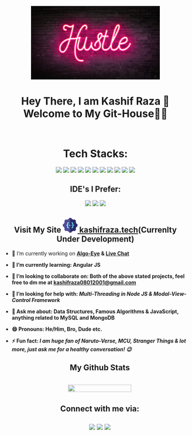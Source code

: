 <div align="center"><img src="back2.jpg" style="margin-left: 0px; margin-right: 0px;" height="200px" width="70%" ></div>
<div align="center">
<h1> Hey There, I am Kashif Raza 👦<br />
 Welcome to My Git-House👋🏻</h1>
</div><br />
<div align="center">
 <h1>Tech Stacks: </h1>
<img src='https://img.shields.io/badge/C%2B%2B-00599C?style=for-the-badge&logo=c%2B%2B&logoColor=white' />   <img src='https://img.shields.io/badge/C-00599C?style=for-the-badge&logo=c&logoColor=white' />   <img src='https://img.shields.io/badge/JavaScript-323330?style=for-the-badge&logo=javascript&logoColor=F7DF1E' />
<img src='https://img.shields.io/badge/PHP-777BB4?style=for-the-badge&logo=php&logoColor=white' />   <img src='https://img.shields.io/badge/MySQL-00000F?style=for-the-badge&logo=mysql&logoColor=white' />   <img src='https://img.shields.io/badge/MariaDB-003545?style=for-the-badge&logo=mariadb&logoColor=white' />
<img src='https://img.shields.io/badge/MongoDB-4EA94B?style=for-the-badge&logo=mongodb&logoColor=white' />   <img src='https://img.shields.io/badge/Node.js-43853D?style=for-the-badge&logo=node-dot-js&logoColor=white' /> <img src='https://img.shields.io/badge/Electron-2B2E3A?style=for-the-badge&logo=electron&logoColor=9FEAF9'> <img src='https://img.shields.io/badge/AngularJS-E23237?style=for-the-badge&logo=angularjs&logoColor=white' />
<img src='https://img.shields.io/badge/React-20232A?style=for-the-badge&logo=react&logoColor=61DAFB' /> <br />
 <h2>IDE's I Prefer: </h2><img src='https://img.shields.io/badge/Visual_Studio_Code-0078D4?style=for-the-badge&logo=visual%20studio%20code&logoColor=white' />   <img src='https://img.shields.io/badge/Atom-66595C?style=for-the-badge&logo=Atom&logoColor=white' />    <img src='https://img.shields.io/badge/Notepad++-90E59A.svg?style=for-the-badge&logo=notepad%2B%2B&logoColor=black' /><br />
<h2> Visit My Site <a href="www.kashifraza.tech" target="_blank"><img src='https://github.com/kashif-raza2019/kashif-raza2019/blob/main/assets/img/favicon.png' width="40px" height="40px">  kashifraza.tech</a>(Currenlty Under Development)</h2>
</div>

- 🔭 I’m currently working on <b><a href='https://github.com/kashif-raza2019/Algo-Eye'>Algo-Eye</a><b> & <a href='https://github.com/kashif-raza2019/Live-Chat'>Live Chat</a>
- 🌱 I’m currently learning: <b>Angular JS</b>
- 👯 I’m looking to collaborate on: Both of the above stated projects, feel free to dm me at kashifraza08012001@gmail.com
- 🤔 I’m looking for help with: <i>Multi-Threading in Node JS & Modal-View-Control Framework</i>
- 💬 Ask me about: <b>Data Structures, Famous Algorithms & JavaScript, anything related to MySQL and MongoDB</b>
- 😄 Pronouns: He/Him, Bro, Dude etc. 
- ⚡ Fun fact: <i> I am huge fan of <b>Naruto-Verse</b>, <b>MCU</b>, <b>Stranger Things</b> & lot more, just ask me for a healthy conversation! 😉</i><br />
  
  <div align="center">
   <h2>My Github Stats</h2><br />
    <img src='https://github-readme-stats-pi-sooty.vercel.app/api?username=kashif-raza2019&show_icons=true&theme=radical' width="60%" height="60%"><br />
  </div>
  <div align="center"><h2>Connect with me via:<br /><br />
  <a href='https://www.linkedin.com/in/kashif-raza-994232189/' ><img src='https://img.shields.io/badge/LinkedIn-0077B5?style=for-the-badge&logo=linkedin&logoColor=white' /></a>
  <a href='https://www.instagram.com/kashifrazareal/' ><img src='https://img.shields.io/badge/Instagram-E4405F?style=for-the-badge&logo=instagram&logoColor=white' /></a>
  <a href='https://twitter.com/KashifR67453721' ><img src='https://img.shields.io/badge/Twitter-1DA1F2?style=for-the-badge&logo=twitter&logoColor=white' /></a><br /></h2></div>
  
